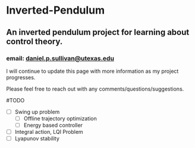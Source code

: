 # Inverted-Pendulum
## An inverted pendulum project for learning about control theory.

### email:  daniel.p.sullivan@utexas.edu

I will continue to update this page with more information as my project progresses.

Please feel free to reach out with any comments/questions/suggestions.

#TODO
- [ ] Swing up problem
  - [ ] Offline trajectory optimization
  - [ ] Energy based controller
- [ ] Integral action, LQI Problem
- [ ] Lyapunov stability
